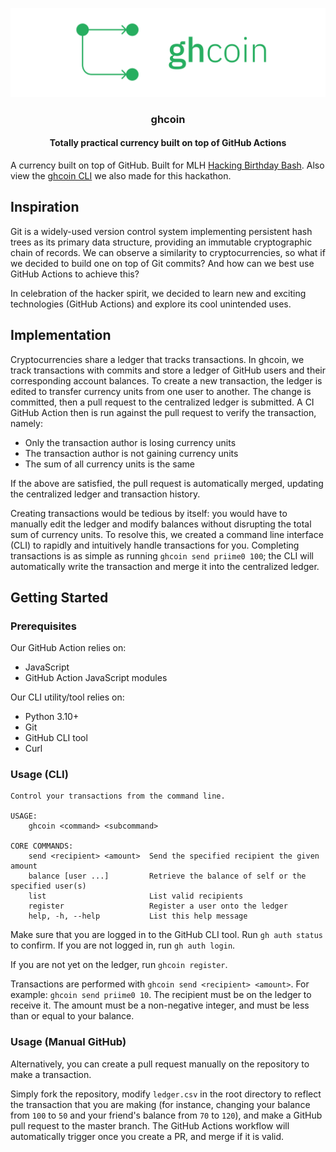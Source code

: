 <p align="center">
  <a href="" rel="noopener">
 <img src="./docs/logo.png" alt="ghcoin logo"></a>
</p>

<h3 align="center">ghcoin</h3>
<h4 align="center">Totally practical currency built on top of GitHub Actions</h3>

A currency built on top of GitHub. Built for MLH [Hacking Birthday
Bash](https://organize.mlh.io/participants/events/8331-hacking-birthday-bash).
Also view the [ghcoin CLI](https://github.com/plamorg/ghcoin-cli) we also made
for this hackathon.

## Inspiration

Git is a widely-used version control system implementing persistent hash trees
as its primary data structure, providing an immutable cryptographic chain of
records. We can observe a similarity to cryptocurrencies, so what if we decided
to build one on top of Git commits? And how can we best use GitHub Actions to
achieve this?

In celebration of the hacker spirit, we decided to learn new and exciting
technologies (GitHub Actions) and explore its cool unintended uses.

## Implementation

Cryptocurrencies share a ledger that tracks transactions. In ghcoin, we track
transactions with commits and store a ledger of GitHub users and their
corresponding account balances. To create a new transaction, the ledger is
edited to transfer currency units from one user to another. The change is
committed, then a pull request to the centralized ledger is submitted. A CI
GitHub Action then is run against the pull request to verify the transaction,
namely:

- Only the transaction author is losing currency units
- The transaction author is not gaining currency units
- The sum of all currency units is the same

If the above are satisfied, the pull request is automatically merged, updating
the centralized ledger and transaction history.

Creating transactions would be tedious by itself: you would have to manually
edit the ledger and modify balances without disrupting the total sum of currency
units. To resolve this, we created a command line interface (CLI) to rapidly and
intuitively handle transactions for you. Completing transactions is as simple as
running `ghcoin send priime0 100`; the CLI will automatically write the
transaction and merge it into the centralized ledger.

## Getting Started

### Prerequisites

Our GitHub Action relies on:
- JavaScript
- GitHub Action JavaScript modules

Our CLI utility/tool relies on:
- Python 3.10+
- Git
- GitHub CLI tool
- Curl

### Usage (CLI)

```
Control your transactions from the command line.

USAGE:
    ghcoin <command> <subcommand>

CORE COMMANDS:
    send <recipient> <amount>  Send the specified recipient the given amount
    balance [user ...]         Retrieve the balance of self or the specified user(s)
    list                       List valid recipients
    register                   Register a user onto the ledger
    help, -h, --help           List this help message
```

Make sure that you are logged in to the GitHub CLI tool. Run `gh auth status` to
confirm. If you are not logged in, run `gh auth login`.

If you are not yet on the ledger, run `ghcoin register`.

Transactions are performed with `ghcoin send <recipient> <amount>`. For example:
`ghcoin send priime0 10`. The recipient must be on the ledger to receive it. The
amount must be a non-negative integer, and must be less than or equal to your
balance.

### Usage (Manual GitHub)

Alternatively, you can create a pull request manually on the repository to make
a transaction. 

Simply fork the repository, modify `ledger.csv` in the root directory to reflect
the transaction that you are making (for instance, changing your balance from
`100` to `50` and your friend's balance from `70` to `120`), and make a GitHub
pull request to the master branch. The GitHub Actions workflow will
automatically trigger once you create a PR, and merge if it is valid.

